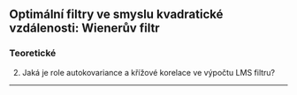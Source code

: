   
## Optimální filtry ve smyslu kvadratické vzdálenosti: Wienerův filtr

### Teoretické

2. Jaká je role autokovariance a křížové korelace ve výpočtu LMS filtru?

----

